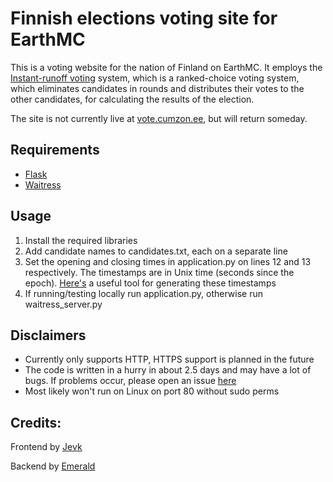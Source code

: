 # Finnish elections voting site for EarthMC
This is a voting website for the nation of Finland on EarthMC. It employs the [Instant-runoff voting](https://en.wikipedia.org/wiki/Instant-runoff_voting) system, which is a ranked-choice voting system, which eliminates candidates in rounds and distributes their votes to the other candidates, for calculating the results of the election.

The site is not currently live at [vote.cumzon.ee](http://vote.cumzon.ee), but will return someday.

## Requirements
- [Flask](https://github.com/pallets/flask)
- [Waitress](https://github.com/Pylons/waitress)

## Usage
1. Install the required libraries
2. Add candidate names to candidates.txt, each on a separate line
3. Set the opening and closing times in application.py on lines 12 and 13 respectively. The timestamps are in Unix time (seconds since the epoch). [Here's](https://www.unixtimestamp.com/) a useful tool for generating these timestamps
4. If running/testing locally run application.py, otherwise run waitress_server.py

## Disclaimers
- Currently only supports HTTP, HTTPS support is planned in the future
- The code is written in a hurry in about 2.5 days and may have a lot of bugs. If problems occur, please open an issue [here](https://github.com/SpartanJ/ecode/issues)
- Most likely won't run on Linux on port 80 without sudo perms

## Credits:
Frontend by [Jevk](https://github.com/jevk)

Backend by [Emerald](https://github.com/emeraldtip)
